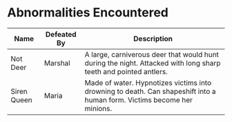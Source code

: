 # Abnormalities Encountered

Name | Defeated By | Description
------------ | ------------- | -------------
Not Deer | Marshal | A large, carniverous deer that would hunt during the night. Attacked with long sharp teeth and pointed antlers.
Siren Queen | Maria | Made of water. Hypnotizes victims into drowning to death. Can shapeshift into a human form. Victims become her minions.
